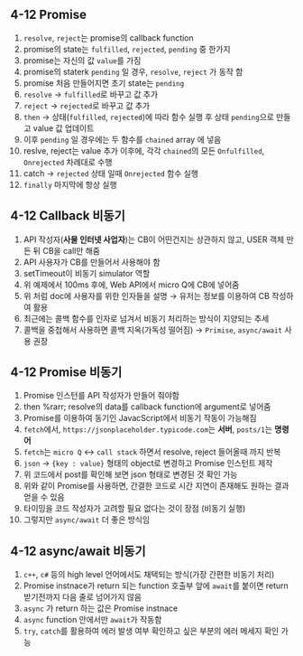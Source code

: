 ## 4-12 Promise

1. `resolve`, `reject`는 promise의 callback function
2. promise의 state는 `fulfilled`, `rejected`, `pending` 중 한가지
3. promise는 자신의 값 `value`를 가짐
4. promise의 staterk `pending` 일 경우, `resolve`, `reject` 가 동작 함
5. promise 처음 만들어지면 초기 state는 `pending`
6. `resolve` &rarr; `fulfilled`로 바꾸고 값 추가
7. `reject` &rarr; `rejected`로 바꾸고 값 추가
8. `then` &rarr; 상태(`fulfilled`, `rejected`)에 따라 함수 실행 후 상태 `pending`으로 만들고 value 값 업데이트
9. 이후 `pending` 일 경우에는 두 함수를 `chained` array 에 넣음
10. reslve, reject는 value 추가 이후에, 각각 `chained`의 모든 `Onfulfilled`, `Onrejected` 차례대로 수행
11. catch &rarr; `rejected` 상태 일때 `Onrejected` 함수 실행
12. `finally` 마지막에 항상 실행


## 4-12 Callback 비동기

1. API 작성자(**사물 인터넷 사업자**)는 CB이 어떤건지는 상관하지 않고, USER 객체 만든 뒤 CB을 call만 해줌
2. API 사용자가 CB를 만들어서 사용해야 함
3. setTimeout이 비동기 simulator 역할 
4. 위 예제에서 100ms 후에, Web API에서 micro Q에 CB에 넣어줌
5. 위 처럼 doc에 사용자를 위한 인자들을 설명 &rarr; 유저는 정보를 이용하여 CB 작성하여 활용
6. 최근에는 콜백 함수를 인자로 넘겨서 비동기 처리하는 방식이 지양되는 추세
7. 콜백을 중첩해서 사용하면 콜백 지옥(가독성 떨어짐) &rarr; `Primise`, `async/await` 사용 권장


## 4-12 Promise 비동기

1. Promise 인스턴를 API 작성자가 만들어 줘야함
2. then %rarr; resolve의 data를 callback function에 argument로 넣어줌
3. Promise를 이용하여 동기인 JavacScript에서 비동기 작동이 가능해짐
4. `fetch`에서, `https://jsonplaceholder.typicode.com`는 **서버**, `posts/1`는 **명령어**
5. `fetch`는 `micro Q` &harr; `call stack` 하면서 resolve, reject 들어올때 까지 반복
6. `json` &rarr; `{key : value}` 형태의 object로 변경하고 Promise 인스턴트 제작
7. 위 코드에서 post를 확인해 보면 json 형태로 변경된 것 확인 가능
8. 위와 같이 Promise를 사용하면, 간결한 코드로 시간 지연이 존재해도 원하는 결과 얻을 수 있음  
9. 타이밍을 코드 작성자가 고려할 필요 없다는 것이 장점 (비동기 실행)
10. 그렇지만 `async/await` 더 좋은 방식임


## 4-12 async/await 비동기

1. `c++`, `c#` 등의 high level 언어에서도 채택되는 방식(가장 간편한 비동기 처리)
2. Promise instnace가 return 되는 function 호출부 앞에 `await`를 붙이면 return 받기전까지 다음 줄로 넘어가지 않음
3. `async` 가 return 하는 값은 Promise instnace
4. `async` function 안에서만 `await`가 작동함
5. `try`, `catch`를 활용하여 에러 발생 여부 확인하고 싶은 부분의 에러 메세지 확인 가능